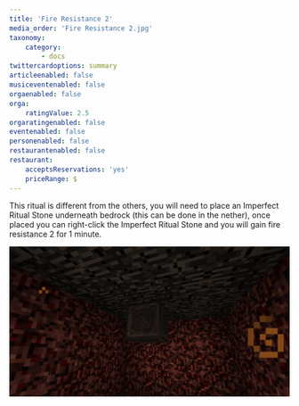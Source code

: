 ```yaml
---
title: 'Fire Resistance 2'
media_order: 'Fire Resistance 2.jpg'
taxonomy:
    category:
        - docs
twittercardoptions: summary
articleenabled: false
musiceventenabled: false
orgaenabled: false
orga:
    ratingValue: 2.5
orgaratingenabled: false
eventenabled: false
personenabled: false
restaurantenabled: false
restaurant:
    acceptsReservations: 'yes'
    priceRange: $
---
```


This ritual is different from the others, you will need to place an Imperfect Ritual Stone underneath bedrock (this can be done in the nether), once placed you can right-click the Imperfect Ritual Stone and you will gain fire resistance 2 for 1 minute.

![](Fire%20Resistance%202.jpg)

